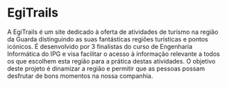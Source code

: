 # EgiTrails
A EgiTrails é um site dedicado à oferta de atividades de turismo na região da Guarda distinguindo as suas fantásticas regiões turísticas e pontos icónicos. É desenvolvido por 3 finalistas do curso de Engenharia Informática do IPG e visa facilitar o acesso à informação relevante a todos os que escolhem esta região para a prática destas atividades.
O objetivo deste projeto é dinamizar a região e permitir que as pessoas possam desfrutar de bons momentos na nossa companhia.
